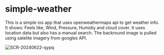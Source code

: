 # simple-weather
This is a simple ios app that uses openweathermaps api to get weather info. It shows: Feels like, Wind, Pressure, Humidiy and cloud cover. It uses location data but also has a manual search. The backround image is pulled using satelite imagery from googles API.

![SCR-20240622-qypq](https://github.com/ImNoahDev/simple-weather/assets/59371081/3eb24ec3-9f92-494f-94e6-7bb516e1ad0b)
